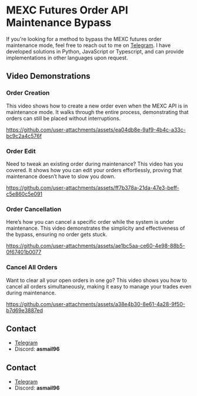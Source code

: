 

# MEXC Futures Order API Maintenance Bypass

If you're looking for a method to bypass the MEXC futures order maintenance mode, feel free to reach out to me on [Telegram](https://t.me/pip_install_life). I have developed solutions in Python, JavaScript or Typescript, and can provide implementations in other languages upon request.
## Video Demonstrations
### Order Creation
This video shows how to create a new order even when the MEXC API is in maintenance mode. It walks through the entire process, demonstrating that orders can still be placed without interruptions.  

https://github.com/user-attachments/assets/ea04db8e-9af9-4b4c-a33c-bc9c2a4c576f

### Order Edit
Need to tweak an existing order during maintenance? This video has you covered. It shows how you can edit your orders effortlessly, proving that maintenance doesn’t have to slow you down.  

https://github.com/user-attachments/assets/ff7b378a-21da-47e3-beff-c5e860c5e091

### Order Cancellation
Here’s how you can cancel a specific order while the system is under maintenance. This video demonstrates the simplicity and effectiveness of the bypass, ensuring no order gets stuck.  

https://github.com/user-attachments/assets/ae1bc5aa-ce60-4e98-88b5-0f67401b0077

### Cancel All Orders
Want to clear all your open orders in one go? This video shows you how to cancel all orders simultaneously, making it easy to manage your trades even during maintenance.  

https://github.com/user-attachments/assets/a38e4b30-8e61-4a28-9f50-b7d69e3887ed

## Contact

- [Telegram](https://t.me/pip_install_life)
- Discord: **asmail96**
## Contact

- [Telegram](https://t.me/pip_install_life)
- Discord: **asmail96**
